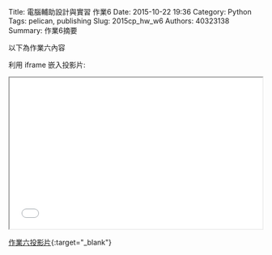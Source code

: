 Title: 電腦輔助設計與實習 作業6
Date: 2015-10-22 19:36
Category: Python
Tags: pelican, publishing
Slug: 2015cp_hw_w6
Authors: 40323138
Summary: 作業6摘要

以下為作業六內容

利用 iframe 嵌入投影片:

<iframe src="simplest5.html" width="500" height="300"></iframe>

[作業六投影片](simplest5.html){:target="_blank"}



